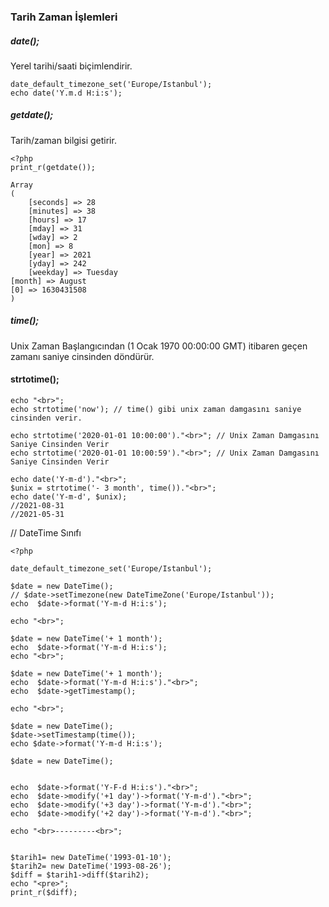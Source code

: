 ### Tarih Zaman İşlemleri

##### date();
Yerel tarihi/saati biçimlendirir.
```
date_default_timezone_set('Europe/Istanbul');
echo date('Y.m.d H:i:s');
```
##### getdate();
Tarih/zaman bilgisi getirir.

```
<?php
print_r(getdate());

Array
(
    [seconds] => 28
    [minutes] => 38
    [hours] => 17
    [mday] => 31
    [wday] => 2
    [mon] => 8
    [year] => 2021
    [yday] => 242
    [weekday] => Tuesday
[month] => August
[0] => 1630431508
)
```

##### time();
Unix Zaman Başlangıcından (1 Ocak 1970 00:00:00 GMT) itibaren geçen zamanı saniye cinsinden döndürür.


#### strtotime();

```
echo "<br>";
echo strtotime('now'); // time() gibi unix zaman damgasını saniye cinsinden verir.
```
```
echo strtotime('2020-01-01 10:00:00')."<br>"; // Unix Zaman Damgasını Saniye Cinsinden Verir
echo strtotime('2020-01-01 10:00:59')."<br>"; // Unix Zaman Damgasını Saniye Cinsinden Verir
```

```
echo date('Y-m-d')."<br>";
$unix = strtotime('- 3 month', time())."<br>";
echo date('Y-m-d', $unix);
//2021-08-31
//2021-05-31
```

// DateTime Sınıfı

```
<?php

date_default_timezone_set('Europe/Istanbul');

$date = new DateTime();
// $date->setTimezone(new DateTimeZone('Europe/Istanbul'));
echo  $date->format('Y-m-d H:i:s');

echo "<br>";

$date = new DateTime('+ 1 month');
echo  $date->format('Y-m-d H:i:s');
echo "<br>";

$date = new DateTime('+ 1 month');
echo  $date->format('Y-m-d H:i:s')."<br>";
echo  $date->getTimestamp();

echo "<br>";

$date = new DateTime();
$date->setTimestamp(time());
echo $date->format('Y-m-d H:i:s');

$date = new DateTime();


echo  $date->format('Y-F-d H:i:s')."<br>";
echo  $date->modify('+1 day')->format('Y-m-d')."<br>";
echo  $date->modify('+3 day')->format('Y-m-d')."<br>";
echo  $date->modify('+2 day')->format('Y-m-d')."<br>";

echo "<br>---------<br>";


$tarih1= new DateTime('1993-01-10');
$tarih2= new DateTime('1993-08-26');
$diff = $tarih1->diff($tarih2);
echo "<pre>";
print_r($diff);
```